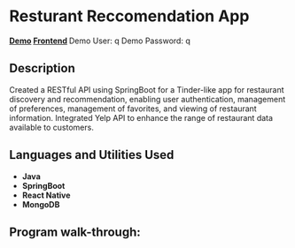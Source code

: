<h1>Resturant Reccomendation App</h1>

<b> [Demo]() </b>
<b> [Frontend](https://github.com/AkashSivapalan/RestaurantAppFE) </b>
Demo User: q
Demo Password: q

<h2>Description</h2>
Created a RESTful API using SpringBoot for a Tinder-like app for restaurant discovery and recommendation, enabling user authentication, management of preferences, management of favorites, and viewing of restaurant information. Integrated Yelp API to enhance the range of restaurant data available to customers.
<br />


<h2>Languages and Utilities Used</h2>

- <b>Java</b> 
- <b>SpringBoot</b>
- <b>React Native</b>
- <b>MongoDB</b>

<h2>Program walk-through:</h2>
<!--
<p align="center">
Launch the website: <br/>
<img src="https://github.com/RansikaP/project-manager/blob/main/walkthrough%20images/login.jpg" height="80%" width="80%" alt="Disk Sanitization Steps"/>
<br />
<br />
Register user if neededk:  <br/>
<img src="https://github.com/RansikaP/project-manager/blob/main/walkthrough%20images/register.jpg" height="80%" width="80%" alt="Disk Sanitization Steps"/>
<br />
<br />
Login: <br/>
<img src="https://github.com/RansikaP/project-manager/blob/main/walkthrough%20images/homepage.JPG" height="80%" width="80%" alt="Disk Sanitization Steps"/>
<br />
<br />
View tasks for project:  <br/>
<img src="https://github.com/RansikaP/project-manager/blob/main/walkthrough%20images/taskpage.jpg" height="80%" width="80%" alt="Disk Sanitization Steps"/>
<br />
<br />
Add task:  <br/>
<img src="https://github.com/RansikaP/project-manager/blob/main/walkthrough%20images/addtask.jpg" height="80%" width="80%" alt="Disk Sanitization Steps"/>
<br />

<!--
 ```diff
- text in red
+ text in green
! text in orange
# text in gray
@@ text in purple (and bold)@@
```
--!>
